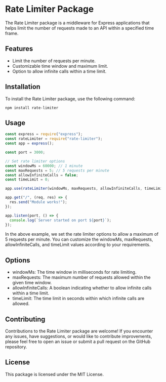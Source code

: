 # Rate Limiter Package

The Rate Limiter package is a middleware for Express applications that helps limit the number of requests made to an API within a specified time frame.

## Features

- Limit the number of requests per minute.
- Customizable time window and maximum limit.
- Option to allow infinite calls within a time limit.

## Installation

To install the Rate Limiter package, use the following command:

```shell
npm install rate-limiter
```

## Usage

```javascript
const express = require("express");
const rateLimiter = require("rate-limiter");
const app = express();

const port = 3000;

// Set rate limiter options
const windowMs = 60000; // 1 minute
const maxRequests = 5; // 5 requests per minute
const allowInfiniteCalls = false;
const timeLimit = 0;

app.use(rateLimiter(windowMs, maxRequests, allowInfiniteCalls, timeLimit));

app.get("/", (req, res) => {
  res.send("Module works!");
});

app.listen(port, () => {
  console.log(`Server started on port ${port}`);
});
```

In the above example, we set the rate limiter options to allow a maximum of 5 requests per minute. You can customize the windowMs, maxRequests, allowInfiniteCalls, and timeLimit values according to your requirements.

## Options

- windowMs: The time window in milliseconds for rate limiting.
- maxRequests: The maximum number of requests allowed within the given time window.
- allowInfiniteCalls: A boolean indicating whether to allow infinite calls within a time limit.
- timeLimit: The time limit in seconds within which infinite calls are allowed.

## Contributing

Contributions to the Rate Limiter package are welcome! If you encounter any issues, have suggestions, or would like to contribute improvements, please feel free to open an issue or submit a pull request on the GitHub repository.

## License

This package is licensed under the MIT License.
